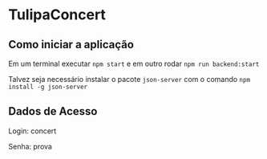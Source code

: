 # TulipaConcert

## Como iniciar a aplicação
Em um terminal executar `npm start` e em outro rodar `npm run backend:start`

Talvez seja necessário instalar o pacote `json-server` com o comando `npm install -g json-server`

## Dados de Acesso
 
Login: concert

Senha: prova
